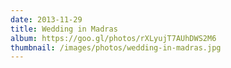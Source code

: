 ```yaml
---
date: 2013-11-29
title: Wedding in Madras
album: https://goo.gl/photos/rXLyujT7AUhDWS2M6
thumbnail: /images/photos/wedding-in-madras.jpg
---
```

